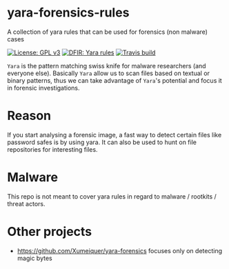 # yara-forensics-rules
A collection of yara rules that can be used for forensics (non malware) cases

[![License: GPL v3](https://img.shields.io/badge/License-GPL%20v3-blue.svg)](http://www.gnu.org/licenses/gpl-3.0) [![DFIR: Yara rules](https://img.shields.io/badge/DFIR-Yara%20Rules-brightgreen.svg)](https://yararules.com) [![Travis build](https://travis-ci.org/Xumeiquer/yara-forensics.svg)](https://github.com/Xumeiquer/yara-forensics)

`Yara` is the pattern matching swiss knife for malware researchers (and everyone else). Basically `Yara` allow us to scan files based on textual or binary patterns, thus we can take advantage of `Yara`'s potential and focus it in forensic investigations.

# Reason

If you start analysing a forensic image, a fast way to detect certain files like password safes is by using yara.
It can also be used to hunt on file repositories for interesting files.

# Malware

This repo is not meant to cover yara rules in regard to malware / rootkits / threat actors.

# Other projects

* https://github.com/Xumeiquer/yara-forensics focuses only on detecting magic bytes

